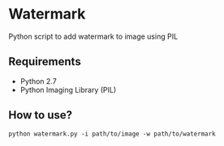 # Watermark
Python script to add watermark to image using PIL

## Requirements
* Python 2.7
* Python Imaging Library (PIL)

## How to use?
```
python watermark.py -i path/to/image -w path/to/watermark
```